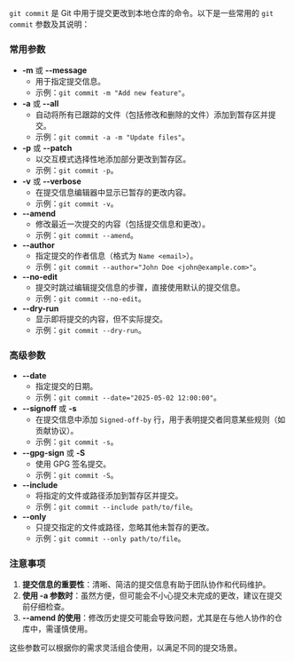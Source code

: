 `git commit` 是 Git 中用于提交更改到本地仓库的命令。以下是一些常用的 `git commit` 参数及其说明：

### 常用参数

- **-m** 或 **--message**
  - 用于指定提交信息。
  - 示例：`git commit -m "Add new feature"`。
- **-a** 或 **--all**
  - 自动将所有已跟踪的文件（包括修改和删除的文件）添加到暂存区并提交。
  - 示例：`git commit -a -m "Update files"`。
- **-p** 或 **--patch**
  - 以交互模式选择性地添加部分更改到暂存区。
  - 示例：`git commit -p`。
- **-v** 或 **--verbose**
  - 在提交信息编辑器中显示已暂存的更改内容。
  - 示例：`git commit -v`。
- **--amend**
  - 修改最近一次提交的内容（包括提交信息和更改）。
  - 示例：`git commit --amend`。
- **--author**
  - 指定提交的作者信息（格式为 `Name <email>`）。
  - 示例：`git commit --author="John Doe <john@example.com>"`。
- **--no-edit**
  - 提交时跳过编辑提交信息的步骤，直接使用默认的提交信息。
  - 示例：`git commit --no-edit`。
- **--dry-run**
  - 显示即将提交的内容，但不实际提交。
  - 示例：`git commit --dry-run`。

### 高级参数

- **--date**
  - 指定提交的日期。
  - 示例：`git commit --date="2025-05-02 12:00:00"`。
- **--signoff** 或 **-s**
  - 在提交信息中添加 `Signed-off-by` 行，用于表明提交者同意某些规则（如贡献协议）。
  - 示例：`git commit -s`。
- **--gpg-sign** 或 **-S**
  - 使用 GPG 签名提交。
  - 示例：`git commit -S`。
- **--include**
  - 将指定的文件或路径添加到暂存区并提交。
  - 示例：`git commit --include path/to/file`。
- **--only**
  - 只提交指定的文件或路径，忽略其他未暂存的更改。
  - 示例：`git commit --only path/to/file`。

### 注意事项

1. **提交信息的重要性**：清晰、简洁的提交信息有助于团队协作和代码维护。
2. **使用 -a 参数时**：虽然方便，但可能会不小心提交未完成的更改，建议在提交前仔细检查。
3. **--amend 的使用**：修改历史提交可能会导致问题，尤其是在与他人协作的仓库中，需谨慎使用。

这些参数可以根据你的需求灵活组合使用，以满足不同的提交场景。